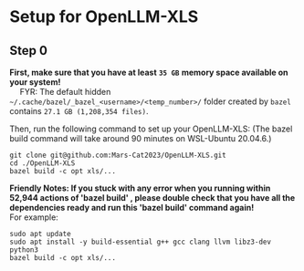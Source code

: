 # Setup for OpenLLM-XLS

## Step 0

**First, make sure that you have at least** **`35 GB`** **memory space available on your system!**  
&emsp; FYR: The default hidden `~/.cache/bazel/_bazel_<username>/<temp_number>/` folder created by `bazel` contains `27.1 GB (1,208,354 files)`.

Then, run the following command to set up your OpenLLM-XLS:
(The bazel build command will take around 90 minutes on WSL-Ubuntu 20.04.6.)
```
git clone git@github.com:Mars-Cat2023/OpenLLM-XLS.git
cd ./OpenLLM-XLS
bazel build -c opt xls/...
```

**Friendly Notes:
If you stuck with any error when you running within 52,944 actions of 'bazel build' ,
please double check that you have all the dependencies ready and run this 'bazel build' command again!**  
For example:
```
sudo apt update
sudo apt install -y build-essential g++ gcc clang llvm libz3-dev python3 
bazel build -c opt xls/...
```

